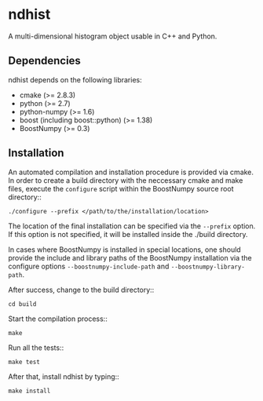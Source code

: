 ndhist
======

A multi-dimensional histogram object usable in C++ and Python.

Dependencies
------------

ndhist depends on the following libraries:

- cmake (>= 2.8.3)
- python (>= 2.7)
- python-numpy (>= 1.6)
- boost (including boost::python) (>= 1.38)
- BoostNumpy (>= 0.3)

Installation
------------

An automated compilation and installation procedure is provided via cmake.
In order to create a build directory with the neccessary cmake and make files,
execute the ``configure`` script within the BoostNumpy source root directory::

    ./configure --prefix </path/to/the/installation/location>

The location of the final installation can be specified via the ``--prefix``
option. If this option is not specified, it will be installed inside the ./build
directory.

In cases where BoostNumpy is installed in special locations, one should provide
the include and library paths of the BoostNumpy installation via the configure
options ``--boostnumpy-include-path`` and ``--boostnumpy-library-path``.

After success, change to the build directory::

    cd build

Start the compilation process::

    make

Run all the tests::

    make test

After that, install ndhist by typing::

    make install
